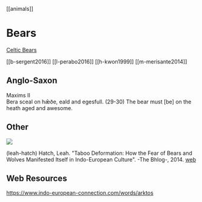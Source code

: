 [[animals]]

# Bears
[Celtic Bears](bears-celtic.md)

[[b-sergent2016]]
[[l-perabo2016]]
[[h-kwon1999]]
[[m-merisante2014]]

## Anglo-Saxon
Maxims II	
Bera sceal on hǣðe, eald and egesfull. (29-30)	The bear must [be] on the heath aged and awesome.


## Other
![](0001.gif)

  (leah-hatch) Hatch, Leah. "Taboo Deformation: How the Fear of Bears and Wolves Manifested Itself in Indo-European Culture". -The Bhlog-, 2014. [web](https://blog.as.uky.edu/thebhlog/?p=96)
  
  ## Web Resources
  https://www.indo-european-connection.com/words/arktos
